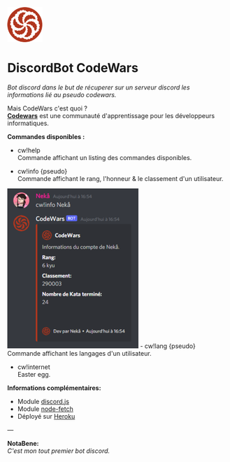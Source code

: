 <img src="https://raw.githubusercontent.com/Nekall/bot-codewars/main/codewars.png" alt="logo bot codewars" height="80" width="80">  

# DiscordBot CodeWars  

*Bot discord dans le but de récuperer sur un serveur discord les informations lié au pseudo codewars.*  

Mais CodeWars c'est quoi ?   
**[Codewars](https://www.codewars.com/)** est une communauté d'apprentissage pour les développeurs informatiques.  

**Commandes disponibles :**   

 - cw!help  
 Commande affichant un listing des commandes disponibles.  

 - cw!info {pseudo}  
 Commande affichant le rang, l'honneur & le classement d'un utilisateur.  
 <img src="https://raw.githubusercontent.com/Nekall/bot-codewars/main/readme/view-bot-cw.PNG" alt="logo bot codewars" width="300">  
 - cw!lang {pseudo}  
 Commande affichant les langages d'un utilisateur.  

 - cw!internet  
Easter egg.  

**Informations complémentaires:**   

 - Module [discord.js](https://discord.js.org/)  
 - Module [node-fetch](https://www.npmjs.com/package/node-fetch)  
 - Déployé sur [Heroku](https://www.heroku.com/)  

  ―

**NotaBene:**  
*C'est mon tout premier bot discord.*
